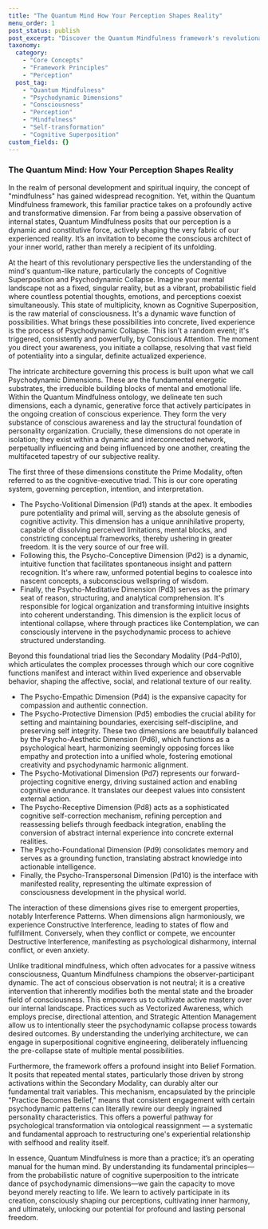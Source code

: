 ```yaml
---
title: "The Quantum Mind How Your Perception Shapes Reality"
menu_order: 1
post_status: publish
post_excerpt: "Discover the Quantum Mindfulness framework's revolutionary view of consciousness, where your mind actively shapes reality. Explore how psychodynamic dimensions interact to create your experience and learn how to cultivate active mastery over your internal world for profound personal transformation."
taxonomy:
  category:
    - "Core Concepts"
    - "Framework Principles"
    - "Perception"
  post_tag:
    - "Quantum Mindfulness"
    - "Psychodynamic Dimensions"
    - "Consciousness"
    - "Perception"
    - "Mindfulness"
    - "Self-transformation"
    - "Cognitive Superposition"
custom_fields: {}
---
```


### The Quantum Mind: How Your Perception Shapes Reality

In the realm of personal development and spiritual inquiry, the concept of "mindfulness" has gained widespread recognition. Yet, within the Quantum Mindfulness framework, this familiar practice takes on a profoundly active and transformative dimension. Far from being a passive observation of internal states, Quantum Mindfulness posits that our perception is a dynamic and constitutive force, actively shaping the very fabric of our experienced reality. It’s an invitation to become the conscious architect of your inner world, rather than merely a recipient of its unfolding.

At the heart of this revolutionary perspective lies the understanding of the mind's quantum-like nature, particularly the concepts of Cognitive Superposition and Psychodynamic Collapse. Imagine your mental landscape not as a fixed, singular reality, but as a vibrant, probabilistic field where countless potential thoughts, emotions, and perceptions coexist simultaneously. This state of multiplicity, known as Cognitive Superposition, is the raw material of consciousness. It's a dynamic wave function of possibilities. What brings these possibilities into concrete, lived experience is the process of Psychodynamic Collapse. This isn't a random event; it's triggered, consistently and powerfully, by Conscious Attention. The moment you direct your awareness, you initiate a collapse, resolving that vast field of potentiality into a singular, definite actualized experience.

The intricate architecture governing this process is built upon what we call Psychodynamic Dimensions. These are the fundamental energetic substrates, the irreducible building blocks of mental and emotional life. Within the Quantum Mindfulness ontology, we delineate ten such dimensions, each a dynamic, generative force that actively participates in the ongoing creation of conscious experience. They form the very substance of conscious awareness and lay the structural foundation of personality organization. Crucially, these dimensions do not operate in isolation; they exist within a dynamic and interconnected network, perpetually influencing and being influenced by one another, creating the multifaceted tapestry of our subjective reality.

The first three of these dimensions constitute the Prime Modality, often referred to as the cognitive-executive triad. This is our core operating system, governing perception, intention, and interpretation.

*   The Psycho-Volitional Dimension (Pd1) stands at the apex. It embodies pure potentiality and primal will, serving as the absolute genesis of cognitive activity. This dimension has a unique annihilative property, capable of dissolving perceived limitations, mental blocks, and constricting conceptual frameworks, thereby ushering in greater freedom. It is the very source of our free will.
*   Following this, the Psycho-Conceptive Dimension (Pd2) is a dynamic, intuitive function that facilitates spontaneous insight and pattern recognition. It's where raw, unformed potential begins to coalesce into nascent concepts, a subconscious wellspring of wisdom.
*   Finally, the Psycho-Meditative Dimension (Pd3) serves as the primary seat of reason, structuring, and analytical comprehension. It's responsible for logical organization and transforming intuitive insights into coherent understanding. This dimension is the explicit locus of intentional collapse, where through practices like Contemplation, we can consciously intervene in the psychodynamic process to achieve structured understanding.

Beyond this foundational triad lies the Secondary Modality (Pd4-Pd10), which articulates the complex processes through which our core cognitive functions manifest and interact within lived experience and observable behavior, shaping the affective, social, and relational texture of our reality.

*   The Psycho-Empathic Dimension (Pd4) is the expansive capacity for compassion and authentic connection.
*   The Psycho-Protective Dimension (Pd5) embodies the crucial ability for setting and maintaining boundaries, exercising self-discipline, and preserving self integrity. These two dimensions are beautifully balanced by the Psycho-Aesthetic Dimension (Pd6), which functions as a psychological heart, harmonizing seemingly opposing forces like empathy and protection into a unified whole, fostering emotional creativity and psychodynamic harmonic alignment.
*   The Psycho-Motivational Dimension (Pd7) represents our forward-projecting cognitive energy, driving sustained action and enabling cognitive endurance. It translates our deepest values into consistent external action.
*   The Psycho-Receptive Dimension (Pd8) acts as a sophisticated cognitive self-correction mechanism, refining perception and reassessing beliefs through feedback integration, enabling the conversion of abstract internal experience into concrete external realities.
*   The Psycho-Foundational Dimension (Pd9) consolidates memory and serves as a grounding function, translating abstract knowledge into actionable intelligence.
*   Finally, the Psycho-Transpersonal Dimension (Pd10) is the interface with manifested reality, representing the ultimate expression of consciousness development in the physical world.

The interaction of these dimensions gives rise to emergent properties, notably Interference Patterns. When dimensions align harmoniously, we experience Constructive Interference, leading to states of flow and fulfillment. Conversely, when they conflict or compete, we encounter Destructive Interference, manifesting as psychological disharmony, internal conflict, or even anxiety.

Unlike traditional mindfulness, which often advocates for a passive witness consciousness, Quantum Mindfulness champions the observer-participant dynamic. The act of conscious observation is not neutral; it is a creative intervention that inherently modifies both the mental state and the broader field of consciousness. This empowers us to cultivate active mastery over our internal landscape. Practices such as Vectorized Awareness, which employs precise, directional attention, and Strategic Attention Management allow us to intentionally steer the psychodynamic collapse process towards desired outcomes. By understanding the underlying architecture, we can engage in superpositional cognitive engineering, deliberately influencing the pre-collapse state of multiple mental possibilities.

Furthermore, the framework offers a profound insight into Belief Formation. It posits that repeated mental states, particularly those driven by strong activations within the Secondary Modality, can durably alter our fundamental trait variables. This mechanism, encapsulated by the principle "Practice Becomes Belief," means that consistent engagement with certain psychodynamic patterns can literally rewire our deeply ingrained personality characteristics. This offers a powerful pathway for psychological transformation via ontological reassignment — a systematic and fundamental approach to restructuring one's experiential relationship with selfhood and reality itself.

In essence, Quantum Mindfulness is more than a practice; it’s an operating manual for the human mind. By understanding its fundamental principles—from the probabilistic nature of cognitive superposition to the intricate dance of psychodynamic dimensions—we gain the capacity to move beyond merely reacting to life. We learn to actively participate in its creation, consciously shaping our perceptions, cultivating inner harmony, and ultimately, unlocking our potential for profound and lasting personal freedom.